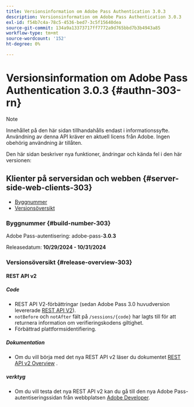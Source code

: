 ```yaml
---
title: Versionsinformation om Adobe Pass Authentication 3.0.3
description: Versionsinformation om Adobe Pass Authentication 3.0.3
exl-id: f54b7c4a-78c5-4536-bed7-3c5f15640dea
source-git-commit: 134a9a13373717ff7772a9d765bbd7b3b4943a85
workflow-type: tm+mt
source-wordcount: '152'
ht-degree: 0%

---
```


# Versionsinformation om Adobe Pass Authentication 3.0.3 {#authn-303-rn}

>[!NOTE]
>
>Innehållet på den här sidan tillhandahålls endast i informationssyfte. Användning av denna API kräver en aktuell licens från Adobe. Ingen obehörig användning är tillåten.

Den här sidan beskriver nya funktioner, ändringar och kända fel i den här versionen:

## Klienter på serversidan och webben {#server-side-web-clients-303}

* [Byggnummer](#build-number-303)
* [Versionsöversikt](#release-overview-303)

### Byggnummer {#build-number-303}

Adobe Pass-autentisering: adobe-pass-**3.0.3**

Releasedatum: **10/29/2024 - 10/31/2024**

### Versionsöversikt {#release-overview-303}

#### REST API v2

##### Code

* REST API V2-förbättringar (sedan Adobe Pass 3.0 huvudversion levererade [REST API V2](../integration-guide-programmers/rest-apis/rest-api-v2/apis/rest-api-v2-apis-overview.md)).
* `notBefore` och `notAfter` fält på `/sessions/{code}` har lagts till för att returnera information om verifieringskodens giltighet.
* Förbättrad plattformsidentifiering.

##### Dokumentation

* Om du vill börja med det nya REST API v2 läser du dokumentet [REST API v2 Overview](../integration-guide-programmers/rest-apis/rest-api-v2/rest-api-v2-overview.md) .

##### verktyg

* Om du vill testa det nya REST API v2 kan du gå till den nya Adobe Pass-autentiseringssidan från webbplatsen [Adobe Developer](https://developer.adobe.com/adobe-pass).
